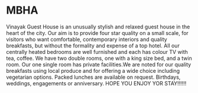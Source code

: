 # MBHA
Vinayak Guest House is an unusually stylish and relaxed guest house in the heart of the city. Our aim is to provide four star quality on a small scale, for visitors who want comfortable, contemporary interiors and quality breakfasts, but without the formality and expense of a top hotel. All our centrally heated bedrooms are well furnished and each has colour TV with tea, coffee. We have two double rooms, one with a king size bed, and a twin room. Our one single room has private facilities.We are noted for our quality breakfasts using local produce and for offering a wide choice including vegetarian options. Packed lunches are available on request. Birthdays, weddings, engagements or anniversary.
HOPE YOU ENJOY YOR STAY!!!!!!

